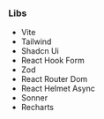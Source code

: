 ### Libs
- Vite
- Tailwind
- Shadcn Ui
- React Hook Form
- Zod
- React Router Dom
- React Helmet Async
- Sonner
- Recharts